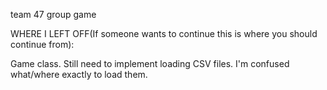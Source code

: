 team 47 group game

WHERE I LEFT OFF(If someone wants to continue this is where you should continue from):

Game class. Still need to implement loading CSV files. I'm confused what/where exactly to load them.